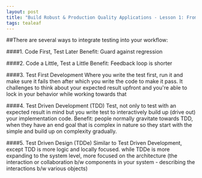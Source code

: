 ```yaml
---
layout: post
title: "Build Robust & Production Quality Applications - Lesson 1: From Test Later to Test Driven"
tags: tealeaf
---
```

##There are several ways to integrate testing into your workflow:

####1. Code First, Test Later
Benefit: Guard against regression

####2. Code a Little, Test a Little
Benefit: Feedback loop is shorter

####3. Test First Development
Where you write the test first, run it and make sure it fails then after which you write the code to
make it pass. It challenges to think about your expected result upfront and you're able to lock in your behavior
while working towards that

####4. Test Driven Development (TDD)
Test, not only to test with an expected result in mind but you write test to interactively build up (drive out) your
implementation code.
Benefit: people normally gravitate towards TDD, when they have an end goal that is complex in nature so they start
with the simple and build up on complexity gradually.

####5. Test Driven Design (TDDe)
Similar to Test Driven Development, except TDD is more logic and locally focused. while TDDe is more
expanding to the system level, more focused on the architecture (the interaction or collaboration b/w components in
your system - describing the interactions b/w various objects)
